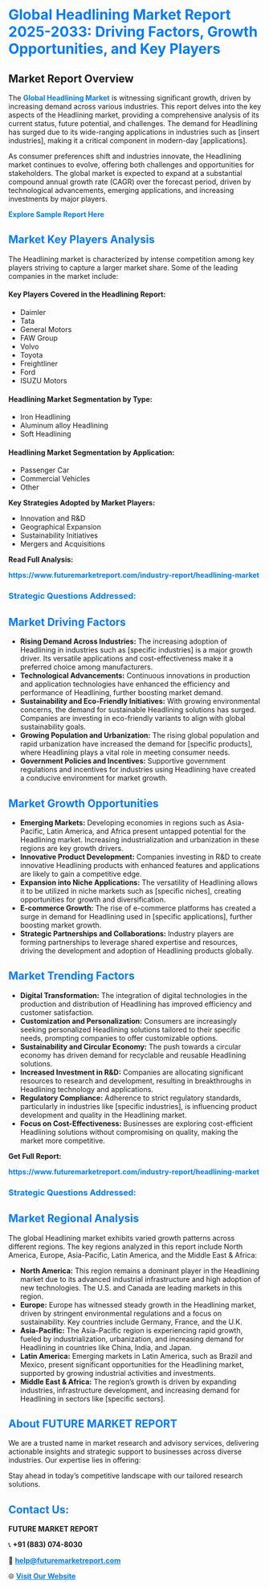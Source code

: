<h1 style="color: #007BFF;">Global Headlining Market Report 2025-2033: Driving Factors, Growth Opportunities, and Key Players</h1>

<section id="overview">
<h2>Market Report Overview</h2>
<p>The <a href="https://www.futuremarketreport.com/industry-report/headlining-market" style="color: #007BFF; text-decoration: none;"><strong>Global Headlining Market</strong></a> is witnessing significant growth, driven by increasing demand across various industries. This report delves into the key aspects of the Headlining market, providing a comprehensive analysis of its current status, future potential, and challenges. The demand for Headlining has surged due to its wide-ranging applications in industries such as [insert industries], making it a critical component in modern-day [applications].</p>
<p>As consumer preferences shift and industries innovate, the Headlining market continues to evolve, offering both challenges and opportunities for stakeholders. The global market is expected to expand at a substantial compound annual growth rate (CAGR) over the forecast period, driven by technological advancements, emerging applications, and increasing investments by major players.</p>
</section>

<section id="overview">
<p><a href="https://www.futuremarketreport.com/request-sample/reportId=43811" style="color: #007BFF; text-decoration: none;"><strong>Explore Sample Report Here</strong></a></p>
</section>

<section id="key-players">
<h2 style="color: #007BFF;">Market Key Players Analysis</h2>
<p>The Headlining market is characterized by intense competition among key players striving to capture a larger market share. Some of the leading companies in the market include:</p>
<h4>Key Players Covered in the Headlining Report:</h4>
<ul><li>Daimler</li><li>Tata</li><li>General Motors</li><li>FAW Group</li><li>Volvo</li><li>Toyota</li><li>Freightliner</li><li>Ford</li><li>ISUZU Motors</li></ul>
<h4>Headlining Market Segmentation by Type:</h4>
<ul><li>Iron Headlining</li><li>Aluminum alloy Headlining</li><li>Soft Headlining</li></ul>

<h4>Headlining Market Segmentation by Application:</h4>
<ul><li>Passenger Car</li><li>Commercial Vehicles</li><li>Other</li></ul>
<p><strong>Key Strategies Adopted by Market Players:</strong></p>
<ul>
<li>Innovation and R&D</li>
<li>Geographical Expansion</li>
<li>Sustainability Initiatives</li>
<li>Mergers and Acquisitions</li>
</ul>
</section>

<section>
<p><strong>Read Full Analysis: </strong></p><a href="https://www.futuremarketreport.com/industry-report/headlining-market" style="color: #007BFF; text-decoration: none;"><strong>https://www.futuremarketreport.com/industry-report/headlining-market</strong></a>
<h3 style="color: #007BFF;">Strategic Questions Addressed:</h3>
</section>

<section id="driving-factors">
<h2 style="color: #007BFF;">Market Driving Factors</h2>
<ul>
<li><strong>Rising Demand Across Industries:</strong> The increasing adoption of Headlining in industries such as [specific industries] is a major growth driver. Its versatile applications and cost-effectiveness make it a preferred choice among manufacturers.</li>
<li><strong>Technological Advancements:</strong> Continuous innovations in production and application technologies have enhanced the efficiency and performance of Headlining, further boosting market demand.</li>
<li><strong>Sustainability and Eco-Friendly Initiatives:</strong> With growing environmental concerns, the demand for sustainable Headlining solutions has surged. Companies are investing in eco-friendly variants to align with global sustainability goals.</li>
<li><strong>Growing Population and Urbanization:</strong> The rising global population and rapid urbanization have increased the demand for [specific products], where Headlining plays a vital role in meeting consumer needs.</li>
<li><strong>Government Policies and Incentives:</strong> Supportive government regulations and incentives for industries using Headlining have created a conducive environment for market growth.</li>
</ul>
</section>

<section id="growth-opportunities">
<h2 style="color: #007BFF;">Market Growth Opportunities</h2>
<ul>
<li><strong>Emerging Markets:</strong> Developing economies in regions such as Asia-Pacific, Latin America, and Africa present untapped potential for the Headlining market. Increasing industrialization and urbanization in these regions are key growth drivers.</li>
<li><strong>Innovative Product Development:</strong> Companies investing in R&D to create innovative Headlining products with enhanced features and applications are likely to gain a competitive edge.</li>
<li><strong>Expansion into Niche Applications:</strong> The versatility of Headlining allows it to be utilized in niche markets such as [specific niches], creating opportunities for growth and diversification.</li>
<li><strong>E-commerce Growth:</strong> The rise of e-commerce platforms has created a surge in demand for Headlining used in [specific applications], further boosting market growth.</li>
<li><strong>Strategic Partnerships and Collaborations:</strong> Industry players are forming partnerships to leverage shared expertise and resources, driving the development and adoption of Headlining products globally.</li>
</ul>
</section>

<section id="trending-factors">
<h2 style="color: #007BFF;">Market Trending Factors</h2>
<ul>
<li><strong>Digital Transformation:</strong> The integration of digital technologies in the production and distribution of Headlining has improved efficiency and customer satisfaction.</li>
<li><strong>Customization and Personalization:</strong> Consumers are increasingly seeking personalized Headlining solutions tailored to their specific needs, prompting companies to offer customizable options.</li>
<li><strong>Sustainability and Circular Economy:</strong> The push towards a circular economy has driven demand for recyclable and reusable Headlining solutions.</li>
<li><strong>Increased Investment in R&D:</strong> Companies are allocating significant resources to research and development, resulting in breakthroughs in Headlining technology and applications.</li>
<li><strong>Regulatory Compliance:</strong> Adherence to strict regulatory standards, particularly in industries like [specific industries], is influencing product development and quality in the Headlining market.</li>
<li><strong>Focus on Cost-Effectiveness:</strong> Businesses are exploring cost-efficient Headlining solutions without compromising on quality, making the market more competitive.</li>
</ul>
</section>

<section>
<p><strong>Get Full Report: </strong></p><a href="https://www.futuremarketreport.com/industry-report/headlining-market" style="color: #007BFF; text-decoration: none;"><strong>https://www.futuremarketreport.com/industry-report/headlining-market</strong></a>
<h3 style="color: #007BFF;">Strategic Questions Addressed:</h3>
</section>


<section id="regional-analysis">
<h2 style="color: #007BFF;">Market Regional Analysis</h2>
<p>The global Headlining market exhibits varied growth patterns across different regions. The key regions analyzed in this report include North America, Europe, Asia-Pacific, Latin America, and the Middle East & Africa:</p>
<ul>
<li><strong>North America:</strong> This region remains a dominant player in the Headlining market due to its advanced industrial infrastructure and high adoption of new technologies. The U.S. and Canada are leading markets in this region.</li>
<li><strong>Europe:</strong> Europe has witnessed steady growth in the Headlining market, driven by stringent environmental regulations and a focus on sustainability. Key countries include Germany, France, and the U.K.</li>
<li><strong>Asia-Pacific:</strong> The Asia-Pacific region is experiencing rapid growth, fueled by industrialization, urbanization, and increasing demand for Headlining in countries like China, India, and Japan.</li>
<li><strong>Latin America:</strong> Emerging markets in Latin America, such as Brazil and Mexico, present significant opportunities for the Headlining market, supported by growing industrial activities and investments.</li>
<li><strong>Middle East & Africa:</strong> The region’s growth is driven by expanding industries, infrastructure development, and increasing demand for Headlining in sectors like [specific sectors].</li>
</ul>
</section>

<footer>
<h2 style="color: #007BFF;">About FUTURE MARKET REPORT</h2>
<p>We are a trusted name in market research and advisory services, delivering actionable insights and strategic support to businesses across diverse industries. Our expertise lies in offering:</p>

<p>Stay ahead in today’s competitive landscape with our tailored research solutions.</p>

<h2 style="color: #007BFF;">Contact Us:</h2>
<p><strong>FUTURE MARKET REPORT</strong></p>
<p>📞 <strong>+91 (883) 074-8030</strong></p>
<p>📧 <strong><a href="mailto:help@futuremarketreport.com" style="color: #007BFF;">help@futuremarketreport.com</a></strong></p>
<p>🌐 <strong><a href="https://www.futuremarketreport.com/" style="color: #007BFF;">Visit Our Website</a></strong></p>
</footer>